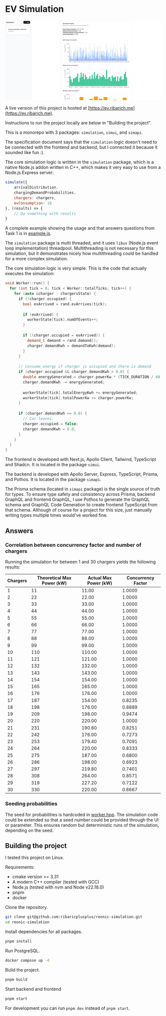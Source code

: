 # EV Simulation

![Screenshot](./images/readme.png)

A live version of this project is hosted at [https://ev.ribarich.me](https://ev.ribarich.me).

Instructions to run the project locally are below in "Building the project".

This is a monorepo with 3 packages: `simulation`, `simui`, and `simapi`.

The specification document says that the `simulation` logic doesn't need to be connected with the frontend and backend, but I connected it because it sounded like fun :).

The core simulation logic is written in the `simulation` package, which is a native Node.js addon written in C++, which makes it very easy to use from a Node.js Express server:

``` javascript
simulate({
    arrivalDistribution,
    chargingDemandProbabilities,
    chargers: chargers,
    evConsumption: 18
}, (results) => {
    // Do something with results
}
```

A complete example showing the usage and that answers questions from Task 1 is in [example.js](./packages/simulation/example.js).

The `simulation` package is multi threaded, and it uses `libuv` (Node.js event loop implementation) threadpool. Multithreading is not necessary for this simulation, but it demonstrates nicely how multithreading could be handled for a more complex simulation.

The core simulation logic is very simple. This is the code that actually executes the simulation:

``` c++
void Worker::run() {
  for (int tick = 0; tick < Worker::totalTicks; tick++) {
    for (auto &charger : chargersState) {
      if (!charger.occupied) {
        bool evArrived = rand.evArrives(tick);

        if (evArrived) {
          workerState[tick].numOfEvents++;
        }

        if ((charger.occupied = evArrived)) {
          demand_t demand = rand.demand();
          charger.demandKwh = demandToKwh(demand);
        }
      }

      // Consume energy if charger is occupied and there is demand
      if (charger.occupied && charger.demandKwh > 0.0) {
        double energyGenerated = charger.powerKw * (TICK_DURATION / 60.0);
        charger.demandKwh -= energyGenerated;

        workerState[tick].totalEnergyKwh += energyGenerated;
        workerState[tick].totalPowerKw += charger.powerKw;
      }

      if (charger.demandKwh <= 0.0) {
        // Car leaves.
        charger.occupied = false;
        charger.demandKwh = 0.0;
      }
    }
  }
}
```

The frontend is developed with Next.js, Apollo Client, Tailwind, TypeScript and Shadcn. It is located in the package `simui`.

The backend is developed with Apollo Server, Express, TypeScript, Prisma, and Pothos. It is located in the package `simapi`.

The Prisma schema (located in `simapi` package) is the single source of truth for types. To ensure type safety and consistency across Prisma, backend GraphQL and frontend GraphQL, I use Pothos to generate the GraphQL schema and GraphQL Code Generation to create frontend TypeScript from that schema. Although of course for a project for this size, just manually writing types multiple times would've worked fine.

## Answers

### Correlation between concurrency factor and number of chargers

Running the simulation for between 1 and 30 chargers yields the following results:

| Chargers | Theoretical Max Power (kW) | Actual Max Power (kW) | Concurrency Factor |
|----------|----------------------------|-----------------------|--------------------|
| 1        | 11                         | 11.00                 | 1.0000             |
| 2        | 22                         | 22.00                 | 1.0000             |
| 3        | 33                         | 33.00                 | 1.0000             |
| 4        | 44                         | 44.00                 | 1.0000             |
| 5        | 55                         | 55.00                 | 1.0000             |
| 6        | 66                         | 66.00                 | 1.0000             |
| 7        | 77                         | 77.00                 | 1.0000             |
| 8        | 88                         | 88.00                 | 1.0000             |
| 9        | 99                         | 99.00                 | 1.0000             |
| 10       | 110                        | 110.00                | 1.0000             |
| 11       | 121                        | 121.00                | 1.0000             |
| 12       | 132                        | 132.00                | 1.0000             |
| 13       | 143                        | 143.00                | 1.0000             |
| 14       | 154                        | 154.00                | 1.0000             |
| 15       | 165                        | 165.00                | 1.0000             |
| 16       | 176                        | 176.00                | 1.0000             |
| 17       | 187                        | 154.00                | 0.8235             |
| 18       | 198                        | 176.00                | 0.8889             |
| 19       | 209                        | 198.00                | 0.9474             |
| 20       | 220                        | 220.00                | 1.0000             |
| 21       | 231                        | 190.60                | 0.8251             |
| 22       | 242                        | 176.00                | 0.7273             |
| 23       | 253                        | 179.40                | 0.7091             |
| 24       | 264                        | 220.00                | 0.8333             |
| 25       | 275                        | 187.00                | 0.6800             |
| 26       | 286                        | 198.00                | 0.6923             |
| 27       | 297                        | 219.80                | 0.7401             |
| 28       | 308                        | 264.00                | 0.8571             |
| 29       | 319                        | 227.20                | 0.7122             |
| 30       | 330                        | 220.00                | 0.6667             |

### Seeding probabilities

The seed for probabilities is hardcoded in [worker.hpp](/packages/simulation/include/worker.hpp). The simulation code could be extended so that a seed number could be provided through the UI or parameter. This ensures random but deterministic runs of the simulation, depending on the seed.

## Building the project

I tested this project on Linux.

Requirements:
- cmake version >= 3.31
- A modern C++ compiler (tested with GCC)
- Node.js (tested with nvm and Node v22.18.0)
- pnpm
- docker

Clone the repository.

``` sh
git clone git@github.com:ribaricplusplus/reonic-simulation.git
cd reonic-simulation
```

Install dependencies for all packages.

``` sh
pnpm install
```

Run PostgreSQL.

``` sh
docker compose up -d
```

Build the project.

``` sh
pnpm build
```

Start backend and frontend

``` sh
pnpm start
```

For development you can run `pnpm dev` instead of `pnpm start`.
